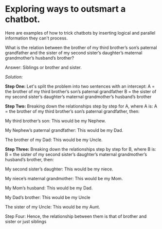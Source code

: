 # Exploring ways to outsmart a chatbot.
Here are examples of how to trick chatbots by inserting logical and parallel information they can't process.

What is the relation between the brother of my third brother’s son’s paternal grandfather and the sister of my second sister’s daughter’s maternal grandmother’s husband’s brother?

Answer: Siblings or brother and sister.

*Solution:*

**Step One:**
Let's split the problem into two sentences with an intercept:
A = the brother of my third brother’s son’s paternal grandfather
B = the sister of my second sister’s daughter’s maternal grandmother’s husband’s brother

**Step Two:**
Breaking down the relationships step by step for A, where A is:
A = the brother of my third brother’s son’s paternal grandfather, then:

My third brother’s son: This would be my Nephew.

My Nephew’s paternal grandfather: This would be my Dad.

The brother of my Dad: This would be my Uncle.

**Step Three:**
Breaking down the relationships step by step for B, where B is:
B = the sister of my second sister’s daughter’s maternal grandmother’s husband’s brother, then:

My second sister’s daughter: This would be my niece.

My niece’s maternal grandmother: This would be my Mom.

My Mom’s husband: This would be my Dad.

My Dad’s brother: This would be my Uncle

The sister of my Uncle: This would be my Aunt.

Step Four:
Hence, the relationship between them is that of brother and sister or just siblings


